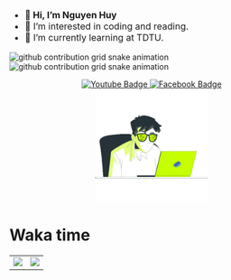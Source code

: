 <!-- in your header -->
<link rel="stylesheet" href="https://cdn.jsdelivr.net/gh/devicons/devicon@latest/devicon.min.css">

<!-- main -->
<ul style="font-size:16px"> 
  <li style="font-weight:bold">👋 Hi, I’m Nguyen Huy</li>
  <li>👀 I’m interested in coding and reading.</li>
  <li>🌱 I’m currently learning at TDTU.</li>
  <!-- <li>📫 How to reach me software development exactly frontend developer.</li> -->
  <!-- <li><a href="https://quaqhy.github.io/quaqhy/index.html">🔥🔥🔥My Website🔥🔥🔥</a></li> -->

</ul>

<!-- snake -->
<div>

![github contribution grid snake animation](https://raw.githubusercontent.com/nguyenhuy158/nguyenhuy158/output/github-contribution-grid-snake-dark.svg#gh-dark-mode-only)
![github contribution grid snake animation](https://raw.githubusercontent.com/nguyenhuy158/nguyenhuy158/output/github-contribution-grid-snake.svg#gh-light-mode-only)

</div>

<!-- social -->
<div id="badges" align="center">
  <!-- <a href="your-linkedin-URL">
    <img src="https://img.shields.io/badge/LinkedIn-blue?style=for-the-badge&logo=linkedin&logoColor=white" alt="LinkedIn Badge"/>
  </a> -->
  <a href="https://youtube.com/@ntqhuy2k2">
    <img src="https://img.shields.io/badge/YouTube-red?style=for-the-badge&logo=youtube&logoColor=white" alt="Youtube Badge"/>
  </a>
  <a href="https://fb.com/nguyenhuy158">
    <img src="https://img.shields.io/badge/Facebook-blue?style=for-the-badge&logo=facebook&logoColor=white" alt="Facebook Badge"/>
  </a>
</div>

<!-- language -->

<!-- see yah -->
  <!-- hey there -->
<div align="center" align>
<!-- gif -->
<img style="width: 200px; height: 200px;" src="./giphy.gif" />
  <!-- <img src="https://media.giphy.com/media/hvRJCLFzcasrR4ia7z/giphy.gif" width="30px"/> -->
</div>

<!-- <div style="font-weight:bold; width:100%; text-align:center; margin:12px;">
  See yah 👋👋👋
</div> -->

<!-- about  -->
<h1>Waka time</h1>
<!-- table -->
<table>
  <tbody>
    <tr>
      <td>
        <a href="">
          <img src="https://github-readme-stats.vercel.app/api?username=nguyenhuy158&show_icons=true&theme=transparent"/>
        </a>
      </td>
      <td>
        <a href="">
          <img src="https://github-readme-stats.vercel.app/api/wakatime?username=nguyenhuy158&theme=transparent"/>
        </a>
      </td>
    </tr>
  </tbody>
</table>

<!-- h2 -->
<!-- <h2>My 💖 repo</h2> -->
<!-- table -->
<!-- <table>
  <tbody>
    <tr>
      <td>
        <a href="">
          <img src="https://github-readme-stats.vercel.app/api/pin/?username=nguyenhuy158&repo=CustomAnimation&theme=transparent" />
        </a>
      </td>
      <td>
        <a href="">
          <img src="https://github-readme-stats.vercel.app/api/pin/?username=nguyenhuy158&repo=weather-action-git&theme=transparent" />
        </a>
      </td>
    </tr>
    &nbsp;

    &nbsp;
    <tr>
      <td>
        <a href="">
          <img src="https://github-readme-stats.vercel.app/api/pin/?username=nguyenhuy158&repo=QuanLyXiNghiepMay&theme=transparent" />
        </a>
      </td>
      <td>
        <a href="">
          <img src="https://github-readme-stats.vercel.app/api/pin/?username=nguyenhuy158&repo=25m&theme=transparent" />
        </a>
      </td>
    </tr>
  </tbody>
</table> -->
